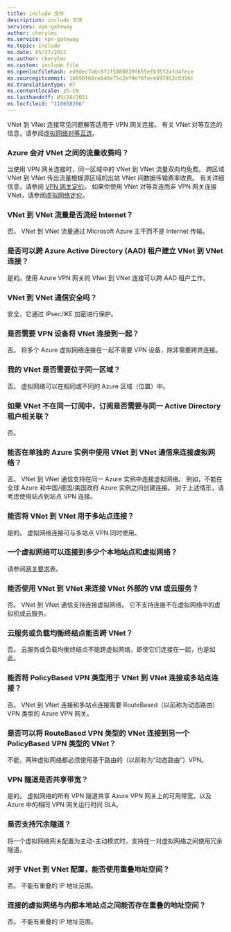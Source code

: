 ```yaml
---
title: include 文件
description: include 文件
services: vpn-gateway
author: cherylmc
ms.service: vpn-gateway
ms.topic: include
ms.date: 05/27/2021
ms.author: cherylmc
ms.custom: include file
ms.openlocfilehash: ed9dec7a6c8f1f5080839fb55efb35f2afd4fece
ms.sourcegitcommit: 1b698fb8ceb46e75c2ef9ef8fece697852c0356c
ms.translationtype: HT
ms.contentlocale: zh-CN
ms.lasthandoff: 05/28/2021
ms.locfileid: "110658206"
---
```

VNet 到 VNet 连接常见问题解答适用于 VPN 网关连接。 有关 VNet 对等互连的信息，请参阅[虚拟网络对等互连](../articles/virtual-network/virtual-network-peering-overview.md)。

### <a name="does-azure-charge-for-traffic-between-vnets"></a>Azure 会对 VNet 之间的流量收费吗？

当使用 VPN 网关连接时，同一区域中的 VNet 到 VNet 流量双向均免费。 跨区域 VNet 到 VNet 传出流量根据源区域的出站 VNet 间数据传输费率收费。 有关详细信息，请参阅 [VPN 网关定价](https://azure.microsoft.com/pricing/details/vpn-gateway/)。 如果你使用 VNet 对等互连而非 VPN 网关连接 VNet，请参阅[虚拟网络定价](https://azure.microsoft.com/pricing/details/virtual-network/)。

### <a name="does-vnet-to-vnet-traffic-travel-across-the-internet"></a>VNet 到 VNet 流量是否流经 Internet？

否。 VNet 到 VNet 流量通过 Microsoft Azure 主干而不是 Internet 传输。

### <a name="can-i-establish-a-vnet-to-vnet-connection-across-azure-active-directory-aad-tenants"></a>是否可以跨 Azure Active Directory (AAD) 租户建立 VNet 到 VNet 连接？

是的。使用 Azure VPN 网关的 VNet 到 VNet 连接可以跨 AAD 租户工作。

### <a name="is-vnet-to-vnet-traffic-secure"></a>VNet 到 VNet 通信安全吗？

安全，它通过 IPsec/IKE 加密进行保护。

### <a name="do-i-need-a-vpn-device-to-connect-vnets-together"></a>是否需要 VPN 设备将 VNet 连接到一起？

否。 将多个 Azure 虚拟网络连接在一起不需要 VPN 设备，除非需要跨界连接。

### <a name="do-my-vnets-need-to-be-in-the-same-region"></a>我的 VNet 是否需要位于同一区域？

否。 虚拟网络可以在相同或不同的 Azure 区域（位置）中。

### <a name="if-the-vnets-arent-in-the-same-subscription-do-the-subscriptions-need-to-be-associated-with-the-same-active-directory-tenant"></a>如果 VNet 不在同一订阅中，订阅是否需要与同一 Active Directory 租户相关联？

否。

### <a name="can-i-use-vnet-to-vnet-to-connect-virtual-networks-in-separate-azure-instances"></a>能否在单独的 Azure 实例中使用 VNet 到 VNet 通信来连接虚拟网络？ 

否。 VNet 到 VNet 通信支持在同一 Azure 实例中连接虚拟网络。 例如，不能在全球 Azure 和中国/德国/美国政府 Azure 实例之间创建连接。 对于上述情形，请考虑使用站点到站点 VPN 连接。

### <a name="can-i-use-vnet-to-vnet-along-with-multi-site-connections"></a>能否将 VNet 到 VNet 用于多站点连接？

是的。 虚拟网络连接可与多站点 VPN 同时使用。

### <a name="how-many-on-premises-sites-and-virtual-networks-can-one-virtual-network-connect-to"></a>一个虚拟网络可以连接到多少个本地站点和虚拟网络？

请参阅[网关要求](../articles/vpn-gateway/vpn-gateway-about-vpn-gateway-settings.md#requirements)表。

### <a name="can-i-use-vnet-to-vnet-to-connect-vms-or-cloud-services-outside-of-a-vnet"></a>能否使用 VNet 到 VNet 来连接 VNet 外部的 VM 或云服务？

否。 VNet 到 VNet 通信支持连接虚拟网络。 它不支持连接不在虚拟网络中的虚拟机或云服务。

### <a name="can-a-cloud-service-or-a-load-balancing-endpoint-span-vnets"></a>云服务或负载均衡终结点能否跨 VNet？

否。 云服务或负载均衡终结点不能跨虚拟网络，即使它们连接在一起，也是如此。

### <a name="can-i-use-a-policybased-vpn-type-for-vnet-to-vnet-or-multi-site-connections"></a>能否将 PolicyBased VPN 类型用于 VNet 到 VNet 连接或多站点连接？

否。 VNet 到 VNet 连接和多站点连接需要 RouteBased（以前称为动态路由）VPN 类型的 Azure VPN 网关。

### <a name="can-i-connect-a-vnet-with-a-routebased-vpn-type-to-another-vnet-with-a-policybased-vpn-type"></a>是否可以将 RouteBased VPN 类型的 VNet 连接到另一个 PolicyBased VPN 类型的 VNet？

不能，两种虚拟网络都必须使用基于路由的（以前称为“动态路由”）VPN。

### <a name="do-vpn-tunnels-share-bandwidth"></a>VPN 隧道是否共享带宽？

是的。 虚拟网络的所有 VPN 隧道共享 Azure VPN 网关上的可用带宽，以及 Azure 中的相同 VPN 网关运行时间 SLA。

### <a name="are-redundant-tunnels-supported"></a>是否支持冗余隧道？

将一个虚拟网络网关配置为主动-主动模式时，支持在一对虚拟网络之间使用冗余隧道。

### <a name="can-i-have-overlapping-address-spaces-for-vnet-to-vnet-configurations"></a>对于 VNet 到 VNet 配置，能否使用重叠地址空间？

否。 不能有重叠的 IP 地址范围。

### <a name="can-there-be-overlapping-address-spaces-among-connected-virtual-networks-and-on-premises-local-sites"></a>连接的虚拟网络与内部本地站点之间能否存在重叠的地址空间？

否。 不能有重叠的 IP 地址范围。



